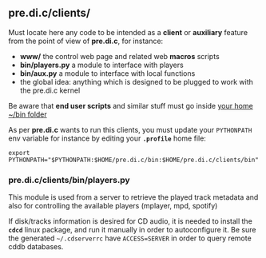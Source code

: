
## pre.di.c/clients/

Must locate here any code to be intended as a **client** or **auxiliary** feature from the point of view of **pre.di.c**, for instance:

- **www/** the control web page and related web **macros** scripts
- **bin/players.py** a module to interface with players
- **bin/aux.py** a module to interface with local functions
- the global idea: anything which is designed to be plugged to work with the pre.di.c kernel

Be aware that **end user scripts** and similar stuff must go inside [your home ~/bin folder](https://github.com/Rsantct/pe.audio.sys/tree/master/bin)


As per **pre.di.c** wants to run this clients, you must update your `PYTHONPATH` env variable for instance by editing your **`.profile`** home file:
```
export PYTHONPATH="$PYTHONPATH:$HOME/pre.di.c/bin:$HOME/pre.di.c/clients/bin"
```

### pre.di.c/clients/bin/players.py

This module is used from a server to retrieve the played track metadata and also for controlling the available players (mplayer, mpd, spotify)

If disk/tracks information is desired for CD audio, it is needed to install the **`cdcd`** linux package, and run it manually in order to autoconfigure it. Be sure the generated `~/.cdserverrc` have `ACCESS=SERVER` in order to query remote cddb databases.
